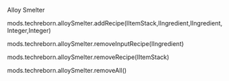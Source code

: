 Alloy Smelter

mods.techreborn.alloySmelter.addRecipe(IItemStack,IIngredient,IIngredient,Integer,Integer)

mods.techreborn.alloySmelter.removeInputRecipe(IIngredient)

mods.techreborn.alloySmelter.removeRecipe(IItemStack)

mods.techreborn.alloySmelter.removeAll()
